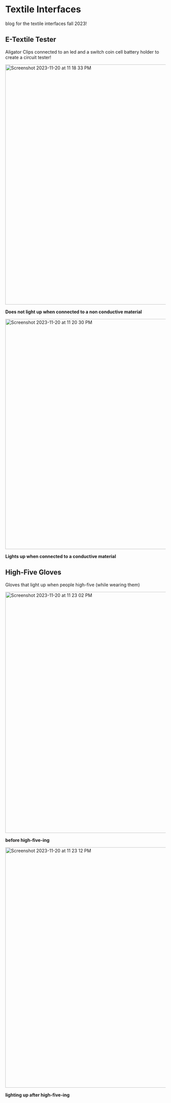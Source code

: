 # Textile Interfaces
blog for the textile interfaces fall 2023!

## E-Textile Tester
Aligator Clips connected to an led and a switch coin cell battery holder to create a circuit tester!

<img width="753" alt="Screenshot 2023-11-20 at 11 18 33 PM" src="https://github.com/daniaezz/textileInterfaces/assets/90758857/f0dc65be-62f8-44da-938b-8473f81165ba">

**Does not light up when connected to a non conductive material**

<img width="722" alt="Screenshot 2023-11-20 at 11 20 30 PM" src="https://github.com/daniaezz/textileInterfaces/assets/90758857/3f6e47bb-92c9-4b04-93af-10f2870ddf0a">

**Lights up when connected to a conductive material**

## High-Five Gloves

Gloves that light up when people high-five (while wearing them)

<img width="756" alt="Screenshot 2023-11-20 at 11 23 02 PM" src="https://github.com/daniaezz/textileInterfaces/assets/90758857/c156be6c-5e2f-4f67-b6a9-76d81b7f849f">

**before high-five-ing** 

<img width="754" alt="Screenshot 2023-11-20 at 11 23 12 PM" src="https://github.com/daniaezz/textileInterfaces/assets/90758857/358b1d7a-5e8c-4fd7-8606-5bef8e4a04a7">

**lighting up after high-five-ing**
